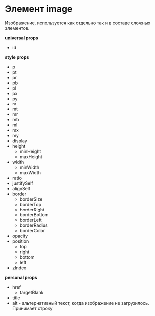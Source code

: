 # Элемент image  
Изображение, используется как отдельно так и в составе сложных элементов.

**universal props**
- id

**style props**
- p
- pt
- pr
- pb
- pl
- px
- py
- m
- mt
- mr
- mb
- ml
- mx
- my
- display
- height
   - minHeight
   - maxHeight
- width
   - minWidth
   - maxWidth
- ratio
- justifySelf
- alignSelf
- border
   - borderSize
   - borderTop
   - borderRight
   - borderBottom
   - borderLeft
   - borderRadius
   - borderColor
- opacity
- position
   - top
   - right
   - bottom
   - left
- zIndex


**personal props**
- href
   - targetBlank
- title
- alt - альтернативный текст, когда изображение не загрузилось. Принимает строку

